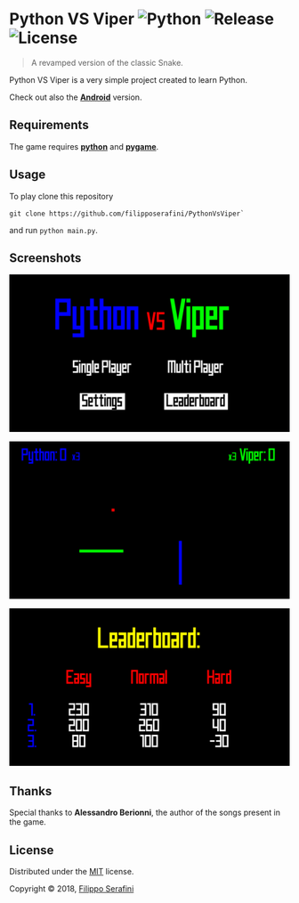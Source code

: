 # Python VS Viper ![Python][python] ![Release][release] ![License][license]

> A revamped version of the classic Snake.

Python VS Viper is a very simple project created to learn Python.

Check out also the [**Android**](https://github.com/filipposerafini/PythonVsAndroid) version.

## Requirements

The game requires [**python**](https://www.python.org/getit/) and [**pygame**](https://github.com/pygame/pygame).

## Usage

To play clone this repository
```
git clone https://github.com/filipposerafini/PythonVsViper`
```

and run `python main.py`.

## Screenshots

![menu](screenshots/menu.png "Menu")

![game](screenshots/game.png "Game")

![leaderboard](screenshots/leaderboard.png "Leaderboard")

## Thanks

Special thanks to **Alessandro Berionni**, the author of the songs present in the game.

## License

Distributed under the [MIT](LICENSE) license.

Copyright &copy; 2018, [Filippo Serafini](https://filipposerafini.github.io/)

[python]: https://img.shields.io/badge/python-2.7/3-blue.svg?longCache=true&style=flat-square
[release]: https://img.shields.io/badge/Release-1.2-brightgreen.svg?longCache=true&style=flat-square
[license]: https://img.shields.io/badge/License-MIT-red.svg?longCache=true&style=flat-square
